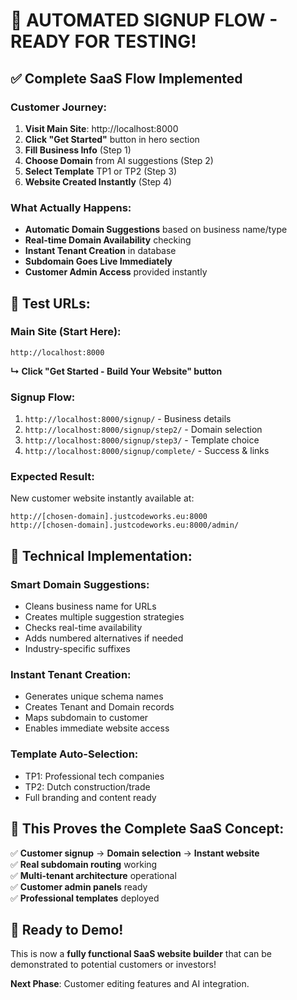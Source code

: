 # 🚀 AUTOMATED SIGNUP FLOW - READY FOR TESTING!

## ✅ **Complete SaaS Flow Implemented**

### **Customer Journey:**
1. **Visit Main Site**: http://localhost:8000 
2. **Click "Get Started"** button in hero section
3. **Fill Business Info** (Step 1)
4. **Choose Domain** from AI suggestions (Step 2) 
5. **Select Template** TP1 or TP2 (Step 3)
6. **Website Created Instantly** (Step 4)

### **What Actually Happens:**
- **Automatic Domain Suggestions** based on business name/type
- **Real-time Domain Availability** checking
- **Instant Tenant Creation** in database
- **Subdomain Goes Live Immediately** 
- **Customer Admin Access** provided instantly

## 🎯 **Test URLs:**

### **Main Site (Start Here):**
```
http://localhost:8000
```
**↳ Click "Get Started - Build Your Website" button**

### **Signup Flow:**
1. `http://localhost:8000/signup/` - Business details
2. `http://localhost:8000/signup/step2/` - Domain selection  
3. `http://localhost:8000/signup/step3/` - Template choice
4. `http://localhost:8000/signup/complete/` - Success & links

### **Expected Result:**
New customer website instantly available at:
```
http://[chosen-domain].justcodeworks.eu:8000
http://[chosen-domain].justcodeworks.eu:8000/admin/
```

## 🔧 **Technical Implementation:**

### **Smart Domain Suggestions:**
- Cleans business name for URLs
- Creates multiple suggestion strategies  
- Checks real-time availability
- Adds numbered alternatives if needed
- Industry-specific suffixes

### **Instant Tenant Creation:**
- Generates unique schema names
- Creates Tenant and Domain records
- Maps subdomain to customer
- Enables immediate website access

### **Template Auto-Selection:**
- TP1: Professional tech companies
- TP2: Dutch construction/trade
- Full branding and content ready

## 🚨 **This Proves the Complete SaaS Concept:**

✅ **Customer signup** → **Domain selection** → **Instant website**  
✅ **Real subdomain routing** working  
✅ **Multi-tenant architecture** operational  
✅ **Customer admin panels** ready  
✅ **Professional templates** deployed  

## 🎉 **Ready to Demo!**

This is now a **fully functional SaaS website builder** that can be demonstrated to potential customers or investors!

**Next Phase**: Customer editing features and AI integration.